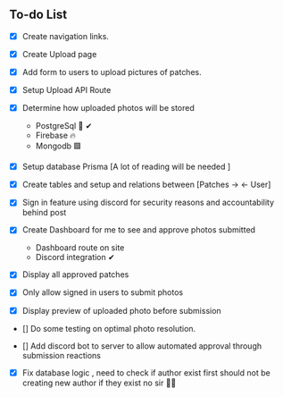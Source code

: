 ## To-do List

- [x] Create navigation links.

- [x] Create Upload page

- [x] Add form to users to upload pictures of patches.

- [x] Setup Upload API Route

- [x] Determine how uploaded photos will be stored
     - PostgreSql 🐘️ ✔
     - Firebase 🔥  
     - Mongodb  🟩 

- [x] Setup database Prisma [A lot of reading will be needed ]

- [x] Create tables and setup and relations between [Patches -> <- User] 

- [x] Sign in feature using discord for security reasons and accountability behind post

- [x] Create Dashboard for me to see and approve photos submitted
     - Dashboard route on site 
     - Discord integration ✔
    
- [x] Display all approved patches

- [x] Only allow signed in users to submit photos

- [x] Display preview of uploaded photo before submission

- [] Do some testing on optimal photo resolution. 

- [] Add discord bot to server to allow automated approval through submission reactions

- [x] Fix database logic , need to check if author exist first should not be creating new author if they exist no sir  🙅‍♀️️